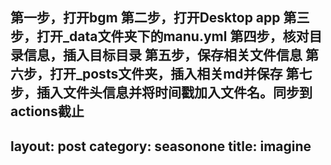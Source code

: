 第一步，打开bgm
第二步，打开Desktop app
第三步，打开_data文件夹下的manu.yml
第四步，核对目录信息，插入目标目录
第五步，保存相关文件信息
第六步，打开_posts文件夹，插入相关md并保存
第七步，插入文件头信息并将时间戳加入文件名。同步到actions截止
---
layout: post
category: seasonone
title: imagine
---
